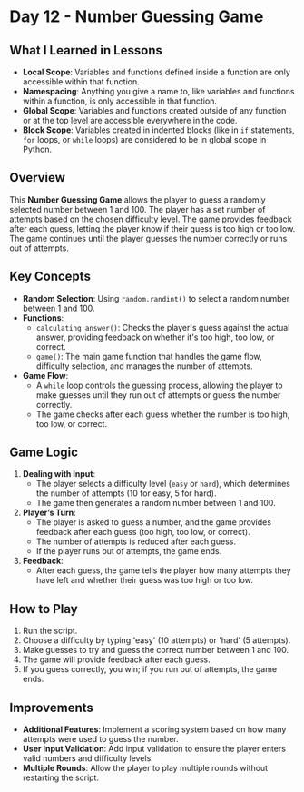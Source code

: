 # Day 12 - Number Guessing Game

## What I Learned in Lessons
- **Local Scope**: Variables and functions defined inside a function are only accessible within that function.
- **Namespacing**: Anything you give a name to, like variables and functions within a function, is only accessible in that function.
- **Global Scope**: Variables and functions created outside of any function or at the top level are accessible everywhere in the code.
- **Block Scope**: Variables created in indented blocks (like in `if` statements, `for` loops, or `while` loops) are considered to be in global scope in Python.

## Overview
This **Number Guessing Game** allows the player to guess a randomly selected number between 1 and 100. The player has a set number of attempts based on the chosen difficulty level. The game provides feedback after each guess, letting the player know if their guess is too high or too low. The game continues until the player guesses the number correctly or runs out of attempts.

## Key Concepts
- **Random Selection**: Using `random.randint()` to select a random number between 1 and 100.
- **Functions**:
  - `calculating_answer()`: Checks the player's guess against the actual answer, providing feedback on whether it's too high, too low, or correct.
  - `game()`: The main game function that handles the game flow, difficulty selection, and manages the number of attempts.
- **Game Flow**:
  - A `while` loop controls the guessing process, allowing the player to make guesses until they run out of attempts or guess the number correctly.
  - The game checks after each guess whether the number is too high, too low, or correct.

## Game Logic
1. **Dealing with Input**:
   - The player selects a difficulty level (`easy` or `hard`), which determines the number of attempts (10 for easy, 5 for hard).
   - The game then generates a random number between 1 and 100.
2. **Player’s Turn**:
   - The player is asked to guess a number, and the game provides feedback after each guess (too high, too low, or correct).
   - The number of attempts is reduced after each guess.
   - If the player runs out of attempts, the game ends.
3. **Feedback**:
   - After each guess, the game tells the player how many attempts they have left and whether their guess was too high or too low.

## How to Play
1. Run the script.
2. Choose a difficulty by typing 'easy' (10 attempts) or 'hard' (5 attempts).
3. Make guesses to try and guess the correct number between 1 and 100.
4. The game will provide feedback after each guess.
5. If you guess correctly, you win; if you run out of attempts, the game ends.

## Improvements
- **Additional Features**: Implement a scoring system based on how many attempts were used to guess the number.
- **User Input Validation**: Add input validation to ensure the player enters valid numbers and difficulty levels.
- **Multiple Rounds**: Allow the player to play multiple rounds without restarting the script.
